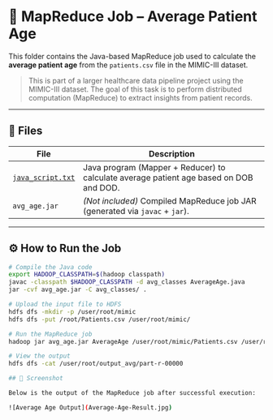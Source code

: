 # 🧮 MapReduce Job – Average Patient Age

This folder contains the Java-based MapReduce job used to calculate the **average patient age** from the `patients.csv` file in the MIMIC-III dataset.

> This is part of a larger healthcare data pipeline project using the MIMIC-III dataset. The goal of this task is to perform distributed computation (MapReduce) to extract insights from patient records.

---

## 📄 Files

| File | Description |
|------|-------------|
| [`java_script.txt`](./java_script.txt) | Java program (Mapper + Reducer) to calculate average patient age based on DOB and DOD. |
| `avg_age.jar` | *(Not included)* Compiled MapReduce job JAR (generated via `javac` + `jar`). |

---

## ⚙️ How to Run the Job

```bash
# Compile the Java code
export HADOOP_CLASSPATH=$(hadoop classpath)
javac -classpath $HADOOP_CLASSPATH -d avg_classes AverageAge.java
jar -cvf avg_age.jar -C avg_classes/ .

# Upload the input file to HDFS
hdfs dfs -mkdir -p /user/root/mimic
hdfs dfs -put /root/Patients.csv /user/root/mimic/

# Run the MapReduce job
hadoop jar avg_age.jar AverageAge /user/root/mimic/Patients.csv /user/root/output_avg

# View the output
hdfs dfs -cat /user/root/output_avg/part-r-00000

## 📸 Screenshot

Below is the output of the MapReduce job after successful execution:

![Average Age Output](Average-Age-Result.jpg)

